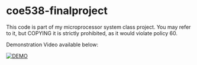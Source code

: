 # coe538-finalproject
This code is part of my microprocessor system class project. You may refer to it, but COPYING it is strictly prohibited, as it would violate policy 60.

Demonstration Video available below:

[![DEMO](https://img.youtube.com/vi/PTfCmhq1RRY/0.jpg)](https://youtu.be/PTfCmhq1RRY "DEMO")